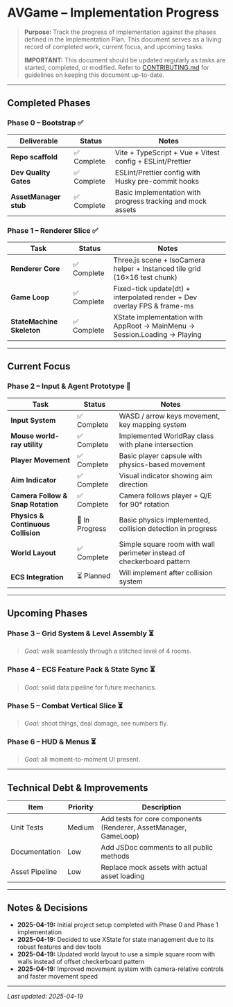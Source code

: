 # AVGame – Implementation Progress

> **Purpose:** Track the progress of implementation against the phases defined in the Implementation Plan. This document serves as a living record of completed work, current focus, and upcoming tasks.
>
> **IMPORTANT:** This document should be updated regularly as tasks are started, completed, or modified. Refer to [CONTRIBUTING.md](../CONTRIBUTING.md) for guidelines on keeping this document up-to-date.

---

## Completed Phases

### Phase 0 – Bootstrap ✅
| Deliverable | Status | Notes |
|-------------|--------|-------|
| **Repo scaffold** | ✅ Complete | Vite + TypeScript + Vue + Vitest config + ESLint/Prettier |
| **Dev Quality Gates** | ✅ Complete | ESLint/Prettier config with Husky pre-commit hooks |
| **AssetManager stub** | ✅ Complete | Basic implementation with progress tracking and mock assets |

### Phase 1 – Renderer Slice ✅
| Task | Status | Notes |
|------|--------|-------|
| **Renderer Core** | ✅ Complete | Three.js scene + IsoCamera helper + Instanced tile grid (16×16 test chunk) |
| **Game Loop** | ✅ Complete | Fixed-tick update(dt) + interpolated render + Dev overlay FPS & frame-ms |
| **StateMachine Skeleton** | ✅ Complete | XState implementation with AppRoot → MainMenu → Session.Loading → Playing |

---

## Current Focus

### Phase 2 – Input & Agent Prototype 🔄
| Task | Status | Notes |
|------|--------|-------|
| **Input System** | ✅ Complete | WASD / arrow keys movement, key mapping system |
| **Mouse world-ray utility** | ✅ Complete | Implemented WorldRay class with plane intersection |
| **Player Movement** | ✅ Complete | Basic player capsule with physics-based movement |
| **Aim Indicator** | ✅ Complete | Visual indicator showing aim direction |
| **Camera Follow & Snap Rotation** | ✅ Complete | Camera follows player + Q/E for 90° rotation |
| **Physics & Continuous Collision** | 🔄 In Progress | Basic physics implemented, collision detection in progress |
| **World Layout** | ✅ Complete | Simple square room with wall perimeter instead of checkerboard pattern |
| **ECS Integration** | ⏳ Planned | Will implement after collision system |

---

## Upcoming Phases

### Phase 3 – Grid System & Level Assembly ⏳
> *Goal:* walk seamlessly through a stitched level of 4 rooms.

### Phase 4 – ECS Feature Pack & State Sync ⏳
> *Goal:* solid data pipeline for future mechanics.

### Phase 5 – Combat Vertical Slice ⏳
> *Goal:* shoot things, deal damage, see numbers fly.

### Phase 6 – HUD & Menus ⏳
> *Goal:* all moment-to-moment UI present.

---

## Technical Debt & Improvements

| Item | Priority | Description |
|------|----------|-------------|
| Unit Tests | Medium | Add tests for core components (Renderer, AssetManager, GameLoop) |
| Documentation | Low | Add JSDoc comments to all public methods |
| Asset Pipeline | Low | Replace mock assets with actual asset loading |

---

## Notes & Decisions

- **2025-04-19:** Initial project setup completed with Phase 0 and Phase 1 implementation
- **2025-04-19:** Decided to use XState for state management due to its robust features and dev tools
- **2025-04-19:** Updated world layout to use a simple square room with walls instead of offset checkerboard pattern
- **2025-04-19:** Improved movement system with camera-relative controls and faster movement speed

---

*Last updated: 2025-04-19*

